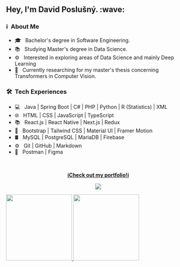 <h2> Hey, I'm David Poslušný. :wave:</h2>

<h3> ℹ️ &nbsp;About Me </h3>

- 🎓 &nbsp; Bachelor's degree in Software Engineering.
- 📚 &nbsp; Studying Master's degree in Data Science.
- ⚙ &nbsp; Interested in exploring areas of Data Science and mainly Deep Learning
- 📝 &nbsp; Currently researching for my master's thesis concerning Transformers in Computer Vision.

<h3> 🛠 &nbsp;Tech Experiences</h3>

- 💻 &nbsp; Java | Spring Boot | C# | PHP | Python | R (Statistics) | XML
- 🌐 &nbsp; HTML | CSS | JavaScript | TypeScript
- 📚 &nbsp; React.js | React Native | Next.js | Redux
- 🎨 &nbsp; Bootstrap | Tailwind CSS | Material UI | Framer Motion
- 🛢 &nbsp; MySQL | PostgreSQL | MariaDB | Firebase
- ⚙️ &nbsp; Git | GitHub | Markdown
- 📐 &nbsp; Postman | Figma
<br/>



<p align="center">
  <a href="https://davidposlusny.onrender.com/">
      <b>ℹCheck out my portfolio!ℹ</b>
  </a>
</p>

<p align="center">
  <img src="https://github.com/user-attachments/assets/3081e592-a874-42de-9172-16f3975d9e60"/>
</p>


<a href="https://github.com/itsDaiton">
  <img height="180em" src="https://github-readme-stats.vercel.app/api?username=itsDaiton&theme=buefy&show_icons=true" />
  <img height="180em" src="https://github-readme-stats.vercel.app/api/top-langs/?username=itsDaiton&theme=buefy&layout=compact" />
</a>

<br/>
